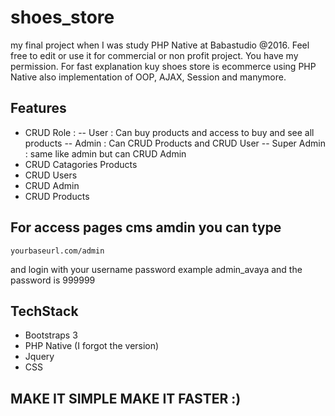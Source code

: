 # shoes_store
my final project when I was study PHP Native at Babastudio @2016. 
Feel free to edit or use it for commercial or non profit project. You have my permission.
For fast explanation kuy shoes store is ecommerce using PHP Native also implementation of OOP, AJAX, Session and manymore.

## Features
- CRUD Role : -- User : Can buy products and access to buy and see all products
        -- Admin : Can CRUD Products and CRUD User
        -- Super Admin : same like admin but can CRUD Admin
- CRUD Catagories Products
- CRUD Users
- CRUD Admin
- CRUD Products

## For access pages cms amdin you can type
`yourbaseurl.com/admin`

and login with your username password example admin_avaya and the password is 999999

## TechStack
- Bootstraps 3
- PHP Native (I forgot the version)
- Jquery
- CSS

## MAKE IT SIMPLE MAKE IT FASTER :)